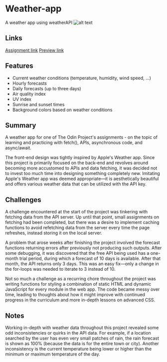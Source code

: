 # Weather-app

A weather app using weatherAPI
![alt text](<Safari_Personal — Vite App_0924_j0GngKoq.gif>)

## Links

[Assignment link](https://www.theodinproject.com/lessons/node-path-javascript-weather-app)
[Preview link](https://melowoof.github.io/weather-app/)

## Features

- Current weather conditions (temperature, humidity, wind speed, ...)
- Hourly forecasts
- Daily forecasts (up to three days)
- Air quality index
- UV index
- Sunrise and sunset times
- Background colors based on weather conditions

## Summary

A weather app for one of The Odin Project's assignments - on the topic of learning and practicing with fetch(), APIs, asynchronous code, and async/await.

The front-end design was tightly inspired by Apple's Weather app. Since this project is primarily focused on the back-end and revolves around becoming more accustomed to APIs and data fetching, it was decided not to invest too much time into designing something completely new. Imitating Apple's Weather app was deemed appropriate—it is aesthetically beautiful and offers various weather data that can be utilized with the API key.

## Challenges

A challenge encountered at the start of the project was tinkering with fetching data from the API server. Up until that point, small assignments on fetching had been completed, but there was a desire to implement caching functions to avoid refetching data from the server every time the page refreshes, instead storing it on the local server.

A problem that arose weeks after finishing the project involved the forecast functions returning errors after previously not producing such outputs. After some debugging, it was discovered that the free API being used has a one-month trial period, during which a forecast of 10 days is available. After that month, the API returns only 3 days. This was an easy fix—only a change in the for-loops was needed to iterate to 3 instead of 10.

Not so much a challenge as a recurring chore throughout the project was writing functions for styling a combination of static HTML and dynamic JavaScript for every module in the web app. The code became messy over time, leading to thoughts about how it might improve with continued progress in the curriculum and more in-depth lessons on advanced CSS.

## Notes

Working in-depth with weather data throughout this project revealed some odd inconsistencies or quirks in the API data. For example, if a location searched by the user has even very small patches of rain, the rain forecast is shown as 100% (because the data is for the entire town or city). Another inconsistency is the current temperature being lower or higher than the minimum or maximum temperature of the day.
